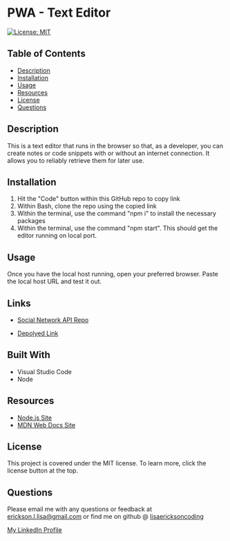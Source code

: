 # PWA - Text Editor

[![License: MIT](https://img.shields.io/badge/License-MIT-yellow.svg)](https://opensource.org/licenses/MIT)

  ## Table of Contents
  * [Description](#description)
  * [Installation](#installation)
  * [Usage](#usage)
  * [Resources](#resources)
  * [License](#license)
  * [Questions](#questions)

## Description 
This is a text editor that runs in the browser so that, as a developer, you can create notes or code snippets with or without an internet connection. It allows you to reliably retrieve them for later use.


## Installation
1. Hit the "Code" button within this GitHub repo to copy link
2. Within Bash, clone the repo using the copied link
3. Within the terminal, use the command "npm i" to install the necessary packages
4. Within the terminal, use the command "npm start". This should get the editor running on local port.

## Usage
Once you have the local host running, open your preferred browser. Paste the local host URL and test it out.

## Links

- [Social Network API Repo](https://github.com/lisaericksoncoding/Text_Editor "PWA Text Editor Repo")

- [Depolyed Link](https://drive.google.com/file/d/1QBro9RUAVfUR0DD4F8m0dy693DJrEFho/view?usp=sharing "Deployed Link")

## Built With
- Visual Studio Code
- Node


## Resources
- [Node.js Site](https://nodejs.org/en/ "Node.js")
- [MDN Web Docs Site](https://developer.mozilla.org/en-US/docs/Web/Progressive_web_apps "MDN web docs PWA's")


## License
This project is covered under the MIT license. To learn more, click the license button at the top.

## Questions 
Please email me with any questions or feedback at erickson.l.lisa@gmail.com or find me on github @ [lisaericksoncoding](https://github.com/lisaericksoncoding)

[My LinkedIn Profile](https://www.linkedin.com/in/lisalerickson/ "Lisa Erickson")